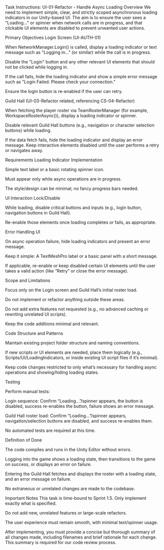 Task Instructions: UI-01-Refactor - Handle Async Loading
Overview
We need to implement simple, clear, and strictly scoped asynchronous loading indicators in our Unity-based UI. The aim is to ensure the user sees a "Loading..." or spinner when network calls are in progress, and that clickable UI elements are disabled to prevent unwanted user actions.

Primary Objectives
Login Screen (UI-AUTH-01)  

When NetworkManager.Login() is called, display a loading indicator or text message such as "Logging in..." (or similar) while the call is in progress.

Disable the "Login" button and any other relevant UI elements that should not be clicked while logging in.

If the call fails, hide the loading indicator and show a simple error message such as "Login Failed. Please check your connection."

Ensure the login button is re-enabled if the user can retry.

Guild Hall (UI-03-Refactor related, referencing CS-04-Refactor)  

When fetching the player roster via TeamRosterManager (for example, WorkspaceRosterAsync()), display a loading indicator or spinner.

Disable relevant Guild Hall buttons (e.g., navigation or character selection buttons) while loading.

If the data fetch fails, hide the loading indicator and display an error message. Keep interactive elements disabled until the user performs a retry or navigates away.

Requirements
Loading Indicator Implementation  

Simple text label or a basic rotating spinner icon.  

Must appear only while async operations are in progress.  

The style/design can be minimal; no fancy progress bars needed.

UI Interaction Lock/Disable  

While loading, disable critical buttons and inputs (e.g., login button, navigation buttons in Guild Hall).  

Re-enable those elements once loading completes or fails, as appropriate.

Error Handling UI  

On async operation failure, hide loading indicators and present an error message.  

Keep it simple: A TextMeshPro label or a basic panel with a short message.  

If applicable, re-enable or keep disabled certain UI elements until the user takes a valid action (like “Retry” or close the error message).

Scope and Limitations  

Focus only on the Login screen and Guild Hall’s initial roster load.  

Do not implement or refactor anything outside these areas.  

Do not add extra features not requested (e.g., no advanced caching or rewriting unrelated UI scripts).  

Keep the code additions minimal and relevant.

Code Structure and Patterns  

Maintain existing project folder structure and naming conventions.  

If new scripts or UI elements are needed, place them logically (e.g., Scripts/UI/LoadingIndicators, or inside existing UI script files if it’s minimal).  

Keep code changes restricted to only what’s necessary for handling async operations and showing/hiding loading states.

Testing  

Perform manual tests:  

Login sequence: Confirm “Loading…”/spinner appears, the button is disabled, success re-enables the button, failure shows an error message.  

Guild Hall roster load: Confirm “Loading…”/spinner appears, navigation/selection buttons are disabled, and success re-enables them.  

No automated tests are required at this time.

Definition of Done  

The code compiles and runs in the Unity Editor without errors.  

Logging into the game shows a loading state, then transitions to the game on success, or displays an error on failure.  

Entering the Guild Hall fetches and displays the roster with a loading state, and an error message on failure.  

No extraneous or unrelated changes are made to the codebase.

Important Notes
This task is time-bound to Sprint 1.5. Only implement exactly what is specified.  

Do not add new, unrelated features or large-scale refactors.  

The user experience must remain smooth, with minimal text/spinner usage.  

After implementing, you must provide a concise but thorough summary of all changes made, including filenames and brief rationale for each change. This summary is required for our code review process.